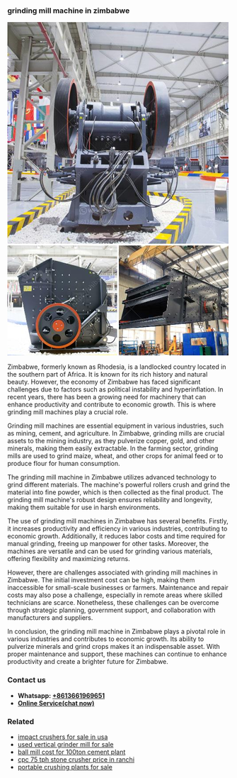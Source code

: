 <h3>grinding mill machine in zimbabwe</h3><img src='1702260362.jpg' alt=''><p>Zimbabwe, formerly known as Rhodesia, is a landlocked country located in the southern part of Africa. It is known for its rich history and natural beauty. However, the economy of Zimbabwe has faced significant challenges due to factors such as political instability and hyperinflation. In recent years, there has been a growing need for machinery that can enhance productivity and contribute to economic growth. This is where grinding mill machines play a crucial role.</p><p>Grinding mill machines are essential equipment in various industries, such as mining, cement, and agriculture. In Zimbabwe, grinding mills are crucial assets to the mining industry, as they pulverize copper, gold, and other minerals, making them easily extractable. In the farming sector, grinding mills are used to grind maize, wheat, and other crops for animal feed or to produce flour for human consumption.</p><p>The grinding mill machine in Zimbabwe utilizes advanced technology to grind different materials. The machine's powerful rollers crush and grind the material into fine powder, which is then collected as the final product. The grinding mill machine's robust design ensures reliability and longevity, making them suitable for use in harsh environments.</p><p>The use of grinding mill machines in Zimbabwe has several benefits. Firstly, it increases productivity and efficiency in various industries, contributing to economic growth. Additionally, it reduces labor costs and time required for manual grinding, freeing up manpower for other tasks. Moreover, the machines are versatile and can be used for grinding various materials, offering flexibility and maximizing returns.</p><p>However, there are challenges associated with grinding mill machines in Zimbabwe. The initial investment cost can be high, making them inaccessible for small-scale businesses or farmers. Maintenance and repair costs may also pose a challenge, especially in remote areas where skilled technicians are scarce. Nonetheless, these challenges can be overcome through strategic planning, government support, and collaboration with manufacturers and suppliers.</p><p>In conclusion, the grinding mill machine in Zimbabwe plays a pivotal role in various industries and contributes to economic growth. Its ability to pulverize minerals and grind crops makes it an indispensable asset. With proper maintenance and support, these machines can continue to enhance productivity and create a brighter future for Zimbabwe.</p><h3>Contact us</h3><ul><li><strong>Whatsapp:&nbsp;<a href="https://wa.me/8613661969651">+8613661969651</a></strong></li><li><a href="https://swt.shibang-china.com/?git&amp;zhl&amp;grinding mill machine in zimbabwe"><strong>Online Service(chat now)</strong></a></li></ul><h3>Related</h3><ul><li><a href='impact crushers for sale in usa.md'>impact crushers for sale in usa</a></li><li><a href='used vertical grinder mill for sale.md'>used vertical grinder mill for sale</a></li><li><a href='ball mill cost for 100ton cement plant.md'>ball mill cost for 100ton cement plant</a></li><li><a href='cpc 75 tph stone crusher price in ranchi.md'>cpc 75 tph stone crusher price in ranchi</a></li><li><a href='portable crushing plants for sale.md'>portable crushing plants for sale</a></li></ul>